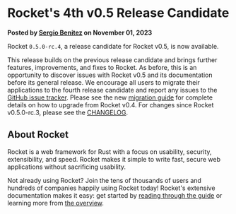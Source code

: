 # Rocket's 4th v0.5 Release Candidate

<p class="metadata"><strong>
  Posted by <a href="https://sergio.bz">Sergio Benitez</a> on November 01, 2023
</strong></p>

Rocket `0.5.0-rc.4`, a release candidate for Rocket v0.5, is now available.

This release builds on the previous release candidate and brings further
features, improvements, and fixes to Rocket. As before, this is an opportunity
to discover issues with Rocket v0.5 and its documentation before its general
release. We encourage all users to migrate their applications to the fourth
release candidate and report any issues to the [GitHub issue tracker]. Please
see the new [migration guide] for complete details on how to upgrade from Rocket
v0.4. For changes since Rocket v0.5.0-rc.3, please see the [CHANGELOG].

[GitHub issue tracker]: https://github.com/SergioBenitez/Rocket/issues
[GitHub discussions]: https://github.com/SergioBenitez/Rocket/discussions
[migration guide]: @guide-v0.5/upgrading
[CHANGELOG]: https://github.com/SergioBenitez/Rocket/blob/v0.5.0-rc.4/CHANGELOG.md

## About Rocket

Rocket is a web framework for Rust with a focus on usability, security,
extensibility, and speed. Rocket makes it simple to write fast, secure web
applications without sacrificing usability.

Not already using Rocket? Join the tens of thousands of users and hundreds of
companies happily using Rocket today! Rocket's extensive documentation makes it
easy: get started by [reading through the guide](../../guide) or learning more
from [the overview](../../overview).
